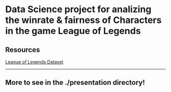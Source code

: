 
# Data Science project for analizing the winrate & fairness of Characters in the game League of Legends


## Resources 

[League of Legends Dataset](https://www.kaggle.com/code/fernandorubiogarcia/champion-position-win/data)

--- 

## More to see in the ./presentation directory!